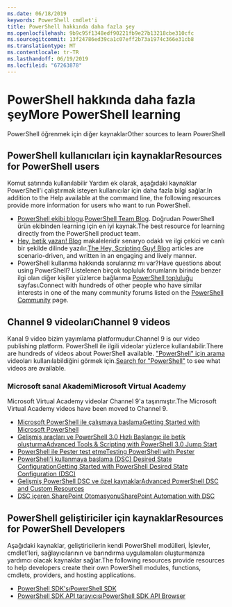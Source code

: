 ```yaml
---
ms.date: 06/18/2019
keywords: PowerShell cmdlet'i
title: PowerShell hakkında daha fazla şey
ms.openlocfilehash: 9b9c95f1348edf90221fb9e27b13218cbe310cfc
ms.sourcegitcommit: 13f24786ed39ca1c07eff2b73a1974c366e31cb8
ms.translationtype: MT
ms.contentlocale: tr-TR
ms.lasthandoff: 06/19/2019
ms.locfileid: "67263878"
---
```

# <a name="more-powershell-learning"></a><span data-ttu-id="cea2f-103">PowerShell hakkında daha fazla şey</span><span class="sxs-lookup"><span data-stu-id="cea2f-103">More PowerShell learning</span></span>

<span data-ttu-id="cea2f-104">PowerShell öğrenmek için diğer kaynaklar</span><span class="sxs-lookup"><span data-stu-id="cea2f-104">Other sources to learn PowerShell</span></span>

## <a name="resources-for-powershell-users"></a><span data-ttu-id="cea2f-105">PowerShell kullanıcıları için kaynaklar</span><span class="sxs-lookup"><span data-stu-id="cea2f-105">Resources for PowerShell users</span></span>

<span data-ttu-id="cea2f-106">Komut satırında kullanılabilir Yardım ek olarak, aşağıdaki kaynaklar PowerShell'i çalıştırmak isteyen kullanıcılar için daha fazla bilgi sağlar.</span><span class="sxs-lookup"><span data-stu-id="cea2f-106">In addition to the Help available at the command line, the following resources provide more information for users who want to run PowerShell.</span></span>

- <span data-ttu-id="cea2f-107">[PowerShell ekibi blogu](https://devblogs.microsoft.com/powershell/).</span><span class="sxs-lookup"><span data-stu-id="cea2f-107">[PowerShell Team Blog](https://devblogs.microsoft.com/powershell/).</span></span> <span data-ttu-id="cea2f-108">Doğrudan PowerShell ürün ekibinden learning için en iyi kaynak.</span><span class="sxs-lookup"><span data-stu-id="cea2f-108">The best resource for learning directly from the PowerShell product team.</span></span>
- <span data-ttu-id="cea2f-109">[Hey, betik yazarı! Blog](https://devblogs.microsoft.com/scripting/) makaleleridir senaryo odaklı ve ilgi çekici ve canlı bir şekilde dilinde yazılır.</span><span class="sxs-lookup"><span data-stu-id="cea2f-109">[The Hey, Scripting Guy! Blog](https://devblogs.microsoft.com/scripting/) articles are scenario-driven, and written in an engaging and lively manner.</span></span>
- <span data-ttu-id="cea2f-110">PowerShell kullanma hakkında sorularınız mı var?</span><span class="sxs-lookup"><span data-stu-id="cea2f-110">Have questions about using PowerShell?</span></span> <span data-ttu-id="cea2f-111">Listelenen birçok topluluk forumlarını birinde benzer ilgi olan diğer kişiler yüzlerce bağlanma [PowerShell topluluğu](/powershell/#pivot=main&panel=community) sayfası.</span><span class="sxs-lookup"><span data-stu-id="cea2f-111">Connect with hundreds of other people who have similar interests in one of the many community forums listed on the [PowerShell Community](/powershell/#pivot=main&panel=community) page.</span></span>

## <a name="channel-9-videos"></a><span data-ttu-id="cea2f-112">Channel 9 videoları</span><span class="sxs-lookup"><span data-stu-id="cea2f-112">Channel 9 videos</span></span>

<span data-ttu-id="cea2f-113">Kanal 9 video bizim yayımlama platformudur.</span><span class="sxs-lookup"><span data-stu-id="cea2f-113">Channel 9 is our video publishing platform.</span></span> <span data-ttu-id="cea2f-114">PowerShell ile ilgili videolar yüzlerce kullanılabilir.</span><span class="sxs-lookup"><span data-stu-id="cea2f-114">There are hundreds of videos about PowerShell available.</span></span> <span data-ttu-id="cea2f-115">["PowerShell" için arama](https://channel9.msdn.com/Search?term=PowerShell&sortBy=top-rated) videoları kullanılabildiğini görmek için.</span><span class="sxs-lookup"><span data-stu-id="cea2f-115">[Search for "PowerShell"](https://channel9.msdn.com/Search?term=PowerShell&sortBy=top-rated) to see what videos are available.</span></span>

### <a name="microsoft-virtual-academy"></a><span data-ttu-id="cea2f-116">Microsoft sanal Akademi</span><span class="sxs-lookup"><span data-stu-id="cea2f-116">Microsoft Virtual Academy</span></span>

<span data-ttu-id="cea2f-117">Microsoft Virtual Academy videolar Channel 9'a taşınmıştır.</span><span class="sxs-lookup"><span data-stu-id="cea2f-117">The Microsoft Virtual Academy videos have been moved to Channel 9.</span></span>

- [<span data-ttu-id="cea2f-118">Microsoft PowerShell ile çalışmaya başlama</span><span class="sxs-lookup"><span data-stu-id="cea2f-118">Getting Started with Microsoft PowerShell</span></span>](https://channel9.msdn.com/Series/Getting-Started-with-Microsoft-PowerShell)
- [<span data-ttu-id="cea2f-119">Gelişmiş araçları ve PowerShell 3.0 Hızlı Başlangıç ile betik oluşturma</span><span class="sxs-lookup"><span data-stu-id="cea2f-119">Advanced Tools & Scripting with PowerShell 3.0 Jump Start</span></span>](https://channel9.msdn.com/Series/Advanced-Tools-and-Scripting-with-PowerShell-3.0-Jump-Start)
- [<span data-ttu-id="cea2f-120">PowerShell ile Pester test etme</span><span class="sxs-lookup"><span data-stu-id="cea2f-120">Testing PowerShell with Pester</span></span>](https://channel9.msdn.com/Series/Testing-PowerShell-with-Pester)
- [<span data-ttu-id="cea2f-121">PowerShell'i kullanmaya başlama (DSC) Desired State Configuration</span><span class="sxs-lookup"><span data-stu-id="cea2f-121">Getting Started with PowerShell Desired State Configuration (DSC)</span></span>](https://channel9.msdn.com/Series/Getting-Started-with-PowerShell-DSC)
- [<span data-ttu-id="cea2f-122">Gelişmiş PowerShell DSC ve özel kaynaklar</span><span class="sxs-lookup"><span data-stu-id="cea2f-122">Advanced PowerShell DSC and Custom Resources</span></span>](https://channel9.msdn.com/Series/Advanced-PowerShell-DSC-and-Custom-Resources)
- [<span data-ttu-id="cea2f-123">DSC içeren SharePoint Otomasyonu</span><span class="sxs-lookup"><span data-stu-id="cea2f-123">SharePoint Automation with DSC</span></span>](https://channel9.msdn.com/Series/SharePoint-Automation-with-DSC)

## <a name="resources-for-powershell-developers"></a><span data-ttu-id="cea2f-124">PowerShell geliştiriciler için kaynaklar</span><span class="sxs-lookup"><span data-stu-id="cea2f-124">Resources for PowerShell Developers</span></span>

<span data-ttu-id="cea2f-125">Aşağıdaki kaynaklar, geliştiricilerin kendi PowerShell modülleri, İşlevler, cmdlet'leri, sağlayıcılarının ve barındırma uygulamaları oluşturmanıza yardımcı olacak kaynaklar sağlar.</span><span class="sxs-lookup"><span data-stu-id="cea2f-125">The following resources provide resources to help developers create their own PowerShell modules, functions, cmdlets, providers, and hosting applications.</span></span>

- [<span data-ttu-id="cea2f-126">PowerShell SDK'sı</span><span class="sxs-lookup"><span data-stu-id="cea2f-126">PowerShell SDK</span></span>](/powershell/developer/windows-powershell)
- [<span data-ttu-id="cea2f-127">PowerShell SDK API tarayıcısı</span><span class="sxs-lookup"><span data-stu-id="cea2f-127">PowerShell SDK API Browser</span></span>](/dotnet/api/system.management.automation)
